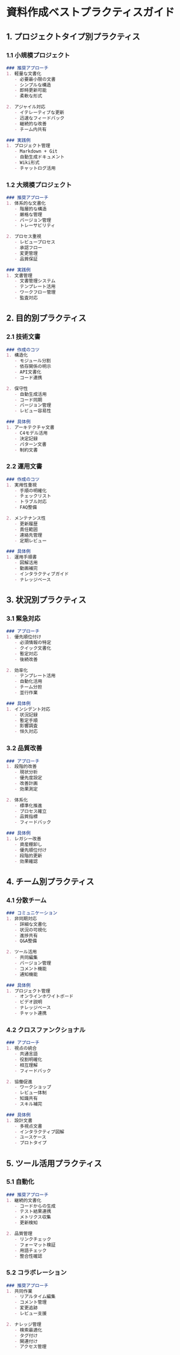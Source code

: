 # 資料作成ベストプラクティスガイド

## 1. プロジェクトタイプ別プラクティス

### 1.1 小規模プロジェクト
```markdown
### 推奨アプローチ
1. 軽量な文書化
   - 必要最小限の文書
   - シンプルな構造
   - 即時更新可能
   - 柔軟な形式

2. アジャイル対応
   - イテレーティブな更新
   - 迅速なフィードバック
   - 継続的な改善
   - チーム内共有

### 実践例
1. プロジェクト管理
   - Markdown + Git
   - 自動生成ドキュメント
   - Wiki形式
   - チャットログ活用
```

### 1.2 大規模プロジェクト
```markdown
### 推奨アプローチ
1. 体系的な文書化
   - 階層的な構造
   - 厳格な管理
   - バージョン管理
   - トレーサビリティ

2. プロセス重視
   - レビュープロセス
   - 承認フロー
   - 変更管理
   - 品質保証

### 実践例
1. 文書管理
   - 文書管理システム
   - テンプレート活用
   - ワークフロー管理
   - 監査対応
```

## 2. 目的別プラクティス

### 2.1 技術文書
```markdown
### 作成のコツ
1. 構造化
   - モジュール分割
   - 依存関係の明示
   - API文書化
   - コード連携

2. 保守性
   - 自動生成活用
   - コード同期
   - バージョン管理
   - レビュー容易性

### 具体例
1. アーキテクチャ文書
   - C4モデル活用
   - 決定記録
   - パターン文書
   - 制約文書
```

### 2.2 運用文書
```markdown
### 作成のコツ
1. 実用性重視
   - 手順の明確化
   - チェックリスト
   - トラブル対応
   - FAQ整備

2. メンテナンス性
   - 更新履歴
   - 責任範囲
   - 連絡先管理
   - 定期レビュー

### 具体例
1. 運用手順書
   - 図解活用
   - 動画補完
   - インタラクティブガイド
   - ナレッジベース
```

## 3. 状況別プラクティス

### 3.1 緊急対応
```markdown
### アプローチ
1. 優先順位付け
   - 必須情報の特定
   - クイック文書化
   - 暫定対応
   - 後続改善

2. 効率化
   - テンプレート活用
   - 自動化活用
   - チーム分担
   - 並行作業

### 具体例
1. インシデント対応
   - 状況記録
   - 暫定手順
   - 影響調査
   - 恒久対応
```

### 3.2 品質改善
```markdown
### アプローチ
1. 段階的改善
   - 現状分析
   - 優先度設定
   - 改善計画
   - 効果測定

2. 体系化
   - 標準化推進
   - プロセス確立
   - 品質指標
   - フィードバック

### 具体例
1. レガシー改善
   - 資産棚卸し
   - 優先順位付け
   - 段階的更新
   - 効果確認
```

## 4. チーム別プラクティス

### 4.1 分散チーム
```markdown
### コミュニケーション
1. 非同期対応
   - 詳細な文書化
   - 状況の可視化
   - 進捗共有
   - Q&A整備

2. ツール活用
   - 共同編集
   - バージョン管理
   - コメント機能
   - 通知機能

### 具体例
1. プロジェクト管理
   - オンラインホワイトボード
   - ビデオ説明
   - ナレッジベース
   - チャット連携
```

### 4.2 クロスファンクショナル
```markdown
### アプローチ
1. 視点の統合
   - 共通言語
   - 役割明確化
   - 相互理解
   - フィードバック

2. 協働促進
   - ワークショップ
   - レビュー体制
   - 知識共有
   - スキル補完

### 具体例
1. 設計文書
   - 多視点文書
   - インタラクティブ図解
   - ユースケース
   - プロトタイプ
```

## 5. ツール活用プラクティス

### 5.1 自動化
```markdown
### 推奨アプローチ
1. 継続的文書化
   - コードからの生成
   - テスト結果連携
   - メトリクス収集
   - 更新検知

2. 品質管理
   - リンクチェック
   - フォーマット検証
   - 用語チェック
   - 整合性確認
```

### 5.2 コラボレーション
```markdown
### 推奨アプローチ
1. 共同作業
   - リアルタイム編集
   - コメント管理
   - 変更追跡
   - レビュー支援

2. ナレッジ管理
   - 検索最適化
   - タグ付け
   - 関連付け
   - アクセス管理
